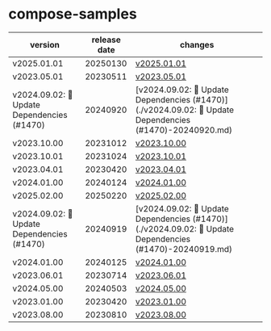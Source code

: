 # compose-samples	


|version|release date|changes|
|---|---|---|
|v2025.01.01|20250130|[v2025.01.01](./v2025.01.01-20250130.md)|
|v2023.05.01|20230511|[v2023.05.01](./v2023.05.01-20230511.md)|
|v2024.09.02: 🤖 Update Dependencies (#1470)|20240920|[v2024.09.02: 🤖 Update Dependencies (#1470)](./v2024.09.02: 🤖 Update Dependencies (#1470)-20240920.md)|
|v2023.10.00|20231012|[v2023.10.00](./v2023.10.00-20231012.md)|
|v2023.10.01|20231024|[v2023.10.01](./v2023.10.01-20231024.md)|
|v2023.04.01|20230420|[v2023.04.01](./v2023.04.01-20230420.md)|
|v2024.01.00|20240124|[v2024.01.00](./v2024.01.00-20240124.md)|
|v2025.02.00|20250220|[v2025.02.00](./v2025.02.00-20250220.md)|
|v2024.09.02: 🤖 Update Dependencies (#1470)|20240919|[v2024.09.02: 🤖 Update Dependencies (#1470)](./v2024.09.02: 🤖 Update Dependencies (#1470)-20240919.md)|
|v2024.01.00|20240125|[v2024.01.00](./v2024.01.00-20240125.md)|
|v2023.06.01|20230714|[v2023.06.01](./v2023.06.01-20230714.md)|
|v2024.05.00|20240503|[v2024.05.00](./v2024.05.00-20240503.md)|
|v2023.01.00|20230420|[v2023.01.00](./v2023.01.00-20230420.md)|
|v2023.08.00|20230810|[v2023.08.00](./v2023.08.00-20230810.md)|
